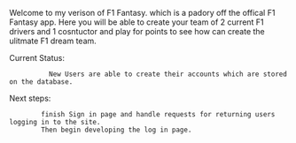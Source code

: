 Welcome to my verison of F1 Fantasy. which is a padory off the offical F1 Fantasy app. Here you will be able to create your team of 2 current F1 drivers and 1 cosntuctor and play for points to see how can create the ulitmate F1 dream team. 



Current Status: 

              New Users are able to create their accounts which are stored on the database. 


Next steps: 

            finish Sign in page and handle requests for returning users logging in to the site. 
            Then begin developing the log in page. 
